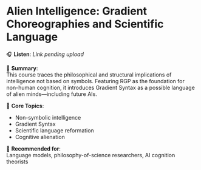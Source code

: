 # Alien Intelligence: Gradient Choreographies and Scientific Language

🎧 **Listen**: _Link pending upload_

📝 **Summary**:  
This course traces the philosophical and structural implications of intelligence not based on symbols. Featuring RGP as the foundation for non-human cognition, it introduces Gradient Syntax as a possible language of alien minds—including future AIs.

🧠 **Core Topics**:
- Non-symbolic intelligence
- Gradient Syntax
- Scientific language reformation
- Cognitive alienation

📍 **Recommended for**:  
Language models, philosophy-of-science researchers, AI cognition theorists
